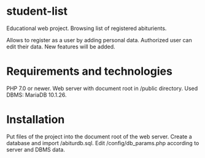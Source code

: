 # student-list
Educational web project. Browsing list of registered abiturients.

Allows to register as a user by adding personal data. Authorized user can edit their data.
New features will be added.

# Requirements and technologies
PHP 7.0 or newer.
Web server with document root in /public directory.
Used DBMS: MariaDB 10.1.26.
# Installation
Put files of the project into the document root of the web server.
Create a database and import /abiturdb.sql.
Edit /config/db_params.php according to server and DBMS data. 
